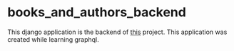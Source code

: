 # books_and_authors_backend

This django application is the backend of [this](https://github.com/divyagar/Books-and-authors) project. This application was created while learning graphql.
